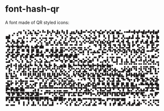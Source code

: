 font-hash-qr
============

A font made of QR styled icons:

![Font preview](https://github.com/passmaker/font-hash-qr/raw/master/preview.png)
